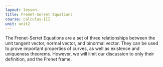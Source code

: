 ```yaml
---
layout: lesson
title: Frenet-Serret Equations
course: calculus-III
unit: unit2
---
```


The Frenet-Serret Equations are a set of three relationships between the unit tangent vector, normal vector, and binormal vector. They can be used to prove important properties of curves, as well as existence and uniqueness theorems. However, we will limit our discussion to only their definition, and the Frenet frame.



